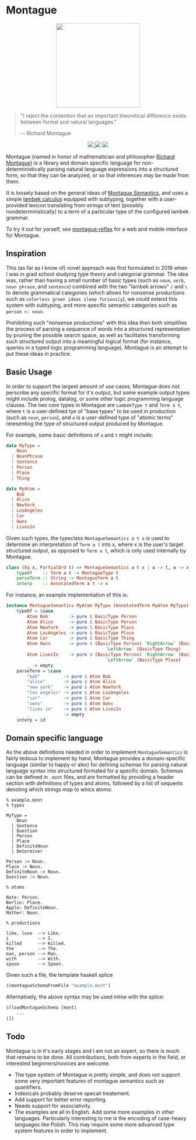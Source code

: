 # Montague

<p align="center">
  <img src="https://people.umass.edu/scable/LING797M-FA19/Montague.jpg" width=230/>
</p>

 > "I reject the contention that an important theoretical difference exists between formal and natural languages." 
 >       
 >    -- Richard Montague

<p align="center">
  <a href="https://www.haskell.org/">
    <img src="https://img.shields.io/badge/Language-Haskell-blue">
  </a>
  <img src="https://img.shields.io/badge/Hackage-TODO-red">
  <img src="https://img.shields.io/badge/License-MIT-blue">
</p>

Montague (named in honor of mathematician and philosopher [Richard Montague](https://en.wikipedia.org/wiki/Richard_Montague)) is a library and domain specific language for non-deterministically parsing natural language expressions into a structured form, so that they can be analyzed, or so that inferences may be made from them.

It is loosely based on the general ideas of [Montague Semantics](https://plato.stanford.edu/entries/montague-semantics/#ComMonSem), and uses a simple [lambek calculus](https://en.wikipedia.org/wiki/Categorial_grammar) equipped with subtyping, together with a user-provided lexicon translating from strings of text (possibly nondeterministically) to a term of a particular type of the configured lambek grammar.

To try it out for yorself, see [montague-reflex](https://github.com/Sintrastes/montague-reflex) for a web and mobile interface for Montague.

Inspiration
-----------

This (as far as I know of) novel approach was first formulated in 2018 when I 
 was in grad school studying type theory and categorial grammar. 
 The idea was, rather than having a small number of basic types (such as 
 `noun`, `verb`, `noun phrase`, and `sentence`) combined with the two "lambek arrows"
 `/` and `\` to denote grammatical categories (which allows for nonsense productions
 such as `colorless green ideas sleep furiously`), we could extend this system with subtyping, and
 more apecific semantic categories such as `person <: noun`.
 
 Prohibiting such 
 "nonsense productions" with this idea then both simplifies the process of parsing a 
 sequence of words into a structured representation by pruning the possible 
 search space, as well as facilitates transforming such structured output 
 into a meaningful logical format (for instance, queries in a typed logic programming 
 language). Montague is an attempt to put these ideas in practice.

Basic Usage
----------- 

In order to support the largest amount of use cases, Montague does not perscribe any specific format for it's output, but some example output types might include prolog, datalog, or some other logic programming language clauses. The two core types in Montague are `LambekType t` and `Term a t`, where `t` is a user-defined tye of "base types" 
to be used in production (such as `noun`, `person`), and `a` is a user-defined type 
of "atomic terms" reresenting the type of structured output produced by Montague.

For example, some basic definitions of `a` and `t` might include:

```haskell
data MyType =
    Noun
  | NounPhrase
  | Sentence
  | Person
  | Place
  | Thing

data MyAtom =
    Bob
  | Alice
  | NewYork
  | LosAngeles
  | Car
  | Owns
  | LivesIn
```

Given such types, the typeclass `MontagueSemantics a t x` is used
 to determine an interpretation of `Term a t` into
 x, where x is the user's target structured output, as opposed to 
 `Term a t`, which is only used internally by Montague.

```haskell
class (Eq x, PartialOrd t) => MontagueSemantics a t x | a -> t, a -> x where
    typeOf    :: Term a t -> MontagueType t
    parseTerm :: String -> MontagueTerm a t
    interp    :: AnnotatedTerm a t -> x
```

For instance, an example implementation of this is:

```haskell
instance MontagueSemantics MyAtom MyType (AnnotatedTerm MyAtom MyType) where
    typeOf = \case
        Atom Bob        -> pure $ BasicType Person
        Atom Alice      -> pure $ BasicType Person
        Atom NewYork    -> pure $ BasicType Place
        Atom LosAngeles -> pure $ BasicType Place
        Atom Car        -> pure $ BasicType Thing
        Atom Owns       -> pure $ (BasicType Person) `RightArrow` (BasicType Sentence) 
                                      `LeftArrow` (BasicType Thing)
        Atom LivesIn    -> pure $ (BasicType Person) `RightArrow` (BasicType Sentence) 
                                      `LeftArrow` (BasicType Place)
        _ -> empty
    parseTerm = \case
        "bob"         -> pure $ Atom Bob
        "alice"       -> pure $ Atom Alice
        "new york"    -> pure $ Atom NewYork
        "los angeles" -> pure $ Atom LosAngeles
        "car"         -> pure $ Atom Car
        "owns"        -> pure $ Atom Owns
        "lives in"    -> pure $ Atom LivesIn
        _             -> empty
    interp = id
```

Domain specific language
------------------------

As the above definitions needed in order to implement `MontagueSemantics` is fairly tedious to implement by hand, Montague provides a domain-specific language (similar to happy or alex) for defining schemas for parsing natural language syntax into structured formated for a specific domain. Schemas can be defined in `.mont` files, and are formatted by providing a header section with definitions of types and atoms, followed by a list of sequents denoting which strings map to whics atoms:

```
% example.mont
% types

MyType =
    Noun
  | Sentence
  | Question
  | Person
  | Place
  | DefiniteNoun
  | Determiner

Person :< Noun.
Place :< Noun.
DefiniteNoun :< Noun.
Question :< Noun.

% atoms

Nate: Person.
Berlin: Place.
Apple: DefiniteNoun.
Mother: Noun.

% productions

like, love  --> Like.
i           --> I.
killed      --> Killed.
the         --> The.
man, person --> Man. 
with        --> With.
spoon       --> Spoon.
```

Given such a file, the template haskell splice

```haskell
$(montagueSchemaFromFile "example.mont")
```

Alternatively, the above syntax may be used inline with the splice:

```haskell
$(loadMontagueSchema [mont|
    ...
|])
```

Todo
----

Montague is in it's early stages and I am not an expert, so there is much that 
remains to be done. All contributions, both from experts in the field, or interested 
beginners/novices are welcome.

  * The type system of Montague is pretty simple, and does not support 
   some very important features of montague semantics such as quantifiers.
  * Indexicals probably deserve specail treatement.
  * Add support for better error reporting.
  * Needs support for associativity.
  * The examples are all in English. Add some more examples in other languages. Particularly 
    interesting to me is the encoding of case-heavy languages like Polish. This may require some more advanced type system features in order to implement.

   
